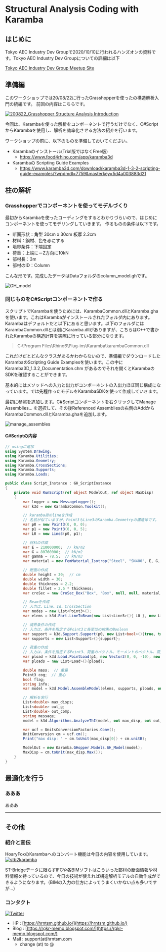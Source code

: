 # Structural Analysis Coding with Karamba

## はじめに

Tokyo AEC Industry Dev Groupで2020/10/10に行われるハンズオンの資料です。Tokyo AEC Industry Dev Groupについての詳細は以下

[Tokyo AEC Industry Dev Group Meetup Site](
https://www.meetup.com/ja-JP/Tokyo-AEC-Industry-Dev-Group/events/xfrxvrybcnbnb/)

## 準備編

このワークショップでは20/08/22に行ったGrasshopperを使ったの構造解析入門の続編です。
前回の内容はこちらです。

[![200822_Grasshopper Structure Analysis Introduction](./Image/tube_thumbnail.png)](https://youtu.be/iYi5Y48zB2I)

今回は、Karambaを使った解析をコンポーネントで行うだけでなく、C#ScriptからKarambaを使用し、解析を効率化させる方法の紹介を行います。

ワークショップの前に、以下のものを準備しておいてください。
+ Karambaのインストール(Trial版ではなくFree版)
  + https://www.food4rhino.com/app/karamba3d
+ Karambaの Scripting Guide Examples
  + https://www.karamba3d.com/download/karamba3d-1-3-2-scripting-guide-examples/?wpdmdl=7759&masterkey=5d4a003883d21

## 柱の解析

### Grasshopperでコンポーネントを使ってモデルづくり

最初からKarambaを使ったコーディングをするとわかりづらいので、はじめにコンポーネントを使ってモデリングしていきます。
作るものの条件は以下です。
+ 断面形状：角型 30cm x 30cm  板厚 2.2cm
+ 材料：鋼材、色を赤にする
+ 境界条件：下端固定
+ 荷重：上端に－Z方向に10kN
+ 部材長：3m
+ 部材のID：Column

こんな形です。完成したデータはDataフォルダのcolumn_model.ghです。

![GH_model](./Image/gh_model.jpg)

### 同じものをC#Scriptコンポーネントで作る

スクリプトでKarambaを使うためには、KarambaCommon.dllとKaramba.ghaを使います。これはKarambaがインストールされたフォルダ内にあります。Karambaはデフォルトだと以下にあると思います。以下のフォルダにはKarambaCommon.dllとは別にKaramba.dllがありますが、こちらはC++で書かれたKarambaの構造計算を実際に行っている部分になります。

> C:\Program Files\Rhino6\Plug-ins\Karamba\karambaCommon.dll

これだけだとどんなクラスがあるかわからないので、準備編でダウンロードしたKarambaのScripting Guide Examplesを使います。この中に Karamba3D_1.3.2_Documentation.chm があるのでそれを開くとKarambaのSDKを確認することができます。

基本的にはメソッドへの入力と出力がコンポーネントの入出力ほぼ同じ構成になっています。では先程作ったモデルをKarambaSDKを使って作成していきます。

最初に参照を追加します。C#Scriptコンポーネントを右クリックしてManage Assemblies... を選択して、その後Referenced Assembliesの右側のAddからKarambaCommon.dllとKaramba.ghaを追加します。

![manage_assembles](./Image/manage_assembles.jpg)

#### C#Scriptの内容

```cs
// usingに追加
using System.Drawing;
using Karamba.Utilities;
using Karamba.Geometry;
using Karamba.CrossSections;
using Karamba.Supports;
using Karamba.Loads;

public class Script_Instance : GH_ScriptInstance
{
    private void RunScript(ref object ModelOut, ref object MaxDisp)
    {
        var logger = new MessageLogger();
        var k3d = new KarambaCommon.Toolkit();

        // karamba用のlineを作成
        // 名前が似ていますが、Point3もLine3のKaramba.Geometryの構造体です。
        var p0 = new Point3(0, 0, 0);
        var p1 = new Point3(0, 0, 5);
        var L0 = new Line3(p0, p1);

        // 材料の作成
        var E = 210000000;  // kN/m2
        var G = 80760000;  // kN/m2
        var gamma = 78.5;  // kN/m3
        var material = new FemMaterial_Isotrop("Steel", "SN400", E, G, G, gamma, 0, 0, Color.Brown);

        // 断面の作成
        double height = 30;  // cm
        double width = 30;
        double thickness = 2.2;
        double fillet = 2.5 * thickness;
        var croSec = new CroSec_Box("Box", "Box", null, null, material, height, width, width, thickness, thickness, thickness, fillet);

        // Beamを作成
        // 入力は、Line、Id、CrossSection
        var nodes = new List<Point3>();
        var elems = k3d.Part.LineToBeam(new List<Line3>(){ L0 }, new List<string>(){ "Column" }, new List<CroSec>( croSec ), logger, out nodes);

        // 境界条件の作成
        // 入力は、条件を指定するPoint3と各変位の拘束のBoolean
        var support = k3d.Support.Support(p0, new List<bool>(){true, true, true, true, true, true});
        var supports = new List<Support>(){support};

        // 荷重の作成
        // 入力は、条件を指定するPoint3、荷重のベクトル、モーメントのベクトル、荷重ケース
        var pload = k3d.Load.PointLoad(p1, new Vector3(0, 0, -10), new Vector3(), 0);
        var ploads = new List<Load>(){pload};

        double mass;  // 重量
        Point3 cog;  // 重心
        bool flag;
        string info;
        var model = k3d.Model.AssembleModel(elems, supports, ploads, out info, out mass, out cog, out info, out flag);

        // 解析を実行
        List<double> max_disps;
        List<double> out_g;
        List<double> out_comp;
        string message;
        model = k3d.Algorithms.AnalyzeThI(model, out max_disp, out out_g, out out_comp, out message);

        var ucf = UnitsConversionFactories.Conv();
        UnitConversion cm = ucf.cm();
        Print("max disp: " + cm.toUnit(max_disp[0]) + cm.unitB);

        ModelOut = new Karamba.GHopper.Models.GH_Model(model);
        MaxDisp = cm.toUnit(max_disp.Max());
    }
}
```

## 最適化を行う

### あああ

あああ

---

## その他

### 紹介と宣伝

HoaryFoxのKarambaへのコンバート機能は今日の内容を使用しています。
[![stb2karamba](https://static.food4rhino.com/s3fs-public/users-files/hironrgkr/app/stb2karamba.jpg)](https://www.food4rhino.com/app/hoaryfox)

ST-Bridgeデータに限らずIFCや各BIMソフトはこういった部材の断面情報や材料情報を持っているので、今日の技術が使えれば構造解析モデルの自動作成ができるようになります。（BIMの入力の仕方によってうまくいかない点も多いですが…）

### コンタクト

[![Twitter](https://img.shields.io/twitter/follow/hiron_rgkr?style=social)](https://twitter.com/hiron_rgkr)
+ HP : [https://hrntsm.github.io/](https://hrntsm.github.io/)
+ Blog : [https://rgkr-memo.blogspot.com/](https://rgkr-memo.blogspot.com/)
+ Mail : support(at)hrntsm.com
  + change (at) to @
